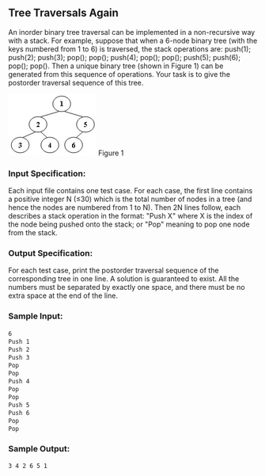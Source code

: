 ## Tree Traversals Again

An inorder binary tree traversal can be implemented in a non-recursive way with a stack. For example, suppose that when a 6-node binary tree (with the keys numbered from 1 to 6) is traversed, the stack operations are: push(1); push(2); push(3); pop(); pop(); push(4); pop(); pop(); push(5); push(6); pop(); pop(). Then a unique binary tree (shown in Figure 1) can be generated from this sequence of operations. Your task is to give the postorder traversal sequence of this tree.

![image][figure1]   Figure 1

### Input Specification:
Each input file contains one test case. For each case, the first line contains a positive integer N (≤30) which is the total number of nodes in a tree (and hence the nodes are numbered from 1 to N). Then 2N lines follow, each describes a stack operation in the format: "Push X" where X is the index of the node being pushed onto the stack; or "Pop" meaning to pop one node from the stack.

### Output Specification:
For each test case, print the postorder traversal sequence of the corresponding tree in one line. A solution is guaranteed to exist. All the numbers must be separated by exactly one space, and there must be no extra space at the end of the line.

### Sample Input:
```
6
Push 1
Push 2
Push 3
Pop
Pop
Push 4
Pop
Pop
Push 5
Push 6
Pop
Pop
```

### Sample Output:
```
3 4 2 6 5 1
```

[//]: # (pictures goes here)

[figure1]: https://raw.githubusercontent.com/vfwz/mooc-data-structure-2019-spring/master/img/03-3-Tree-Traversals-Again_01.png